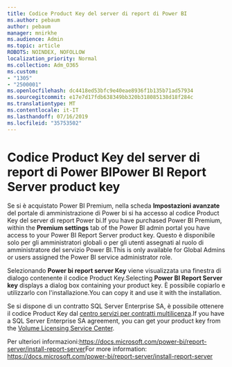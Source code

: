 ```yaml
---
title: Codice Product Key del server di report di Power BI
ms.author: pebaum
author: pebaum
manager: mnirkhe
ms.audience: Admin
ms.topic: article
ROBOTS: NOINDEX, NOFOLLOW
localization_priority: Normal
ms.collection: Adm_O365
ms.custom:
- "1305"
- "2500001"
ms.openlocfilehash: dc4418ed53bfc9e40eae8936f1b135b71ad57934
ms.sourcegitcommit: e17e7d17fdb638349bb320b318085138d18f284c
ms.translationtype: MT
ms.contentlocale: it-IT
ms.lasthandoff: 07/16/2019
ms.locfileid: "35753502"
---
```

# <a name="power-bi-report-server-product-key"></a><span data-ttu-id="6f46e-102">Codice Product Key del server di report di Power BI</span><span class="sxs-lookup"><span data-stu-id="6f46e-102">Power BI Report Server product key</span></span>

<span data-ttu-id="6f46e-103">Se si è acquistato Power BI Premium, nella scheda **Impostazioni avanzate** del portale di amministrazione di Power bi si ha accesso al codice Product Key del server di report Power bi.</span><span class="sxs-lookup"><span data-stu-id="6f46e-103">If you have purchased Power BI Premium, within the **Premium settings** tab of the Power BI admin portal you have access to your Power BI Report Server product key.</span></span> <span data-ttu-id="6f46e-104">Questo è disponibile solo per gli amministratori globali o per gli utenti assegnati al ruolo di amministratore del servizio Power BI.</span><span class="sxs-lookup"><span data-stu-id="6f46e-104">This is only available for Global Admins or users assigned the Power BI service administrator role.</span></span>

<span data-ttu-id="6f46e-105">Selezionando **Power bi report server Key** viene visualizzata una finestra di dialogo contenente il codice Product Key.</span><span class="sxs-lookup"><span data-stu-id="6f46e-105">Selecting **Power BI Report Server key** displays a dialog box containing your product key.</span></span> <span data-ttu-id="6f46e-106">È possibile copiarlo e utilizzarlo con l'installazione.</span><span class="sxs-lookup"><span data-stu-id="6f46e-106">You can copy it and use it with the installation.</span></span>

<span data-ttu-id="6f46e-107">Se si dispone di un contratto SQL Server Enterprise SA, è possibile ottenere il codice Product Key dal [centro servizi per contratti multilicenza](https://www.microsoft.com/Licensing/servicecenter/).</span><span class="sxs-lookup"><span data-stu-id="6f46e-107">If you have a SQL Server Enterprise SA agreement, you can get your product key from the [Volume Licensing Service Center](https://www.microsoft.com/Licensing/servicecenter/).</span></span>

<span data-ttu-id="6f46e-108">Per ulteriori informazioni:https://docs.microsoft.com/power-bi/report-server/install-report-server</span><span class="sxs-lookup"><span data-stu-id="6f46e-108">For more information: https://docs.microsoft.com/power-bi/report-server/install-report-server</span></span>
